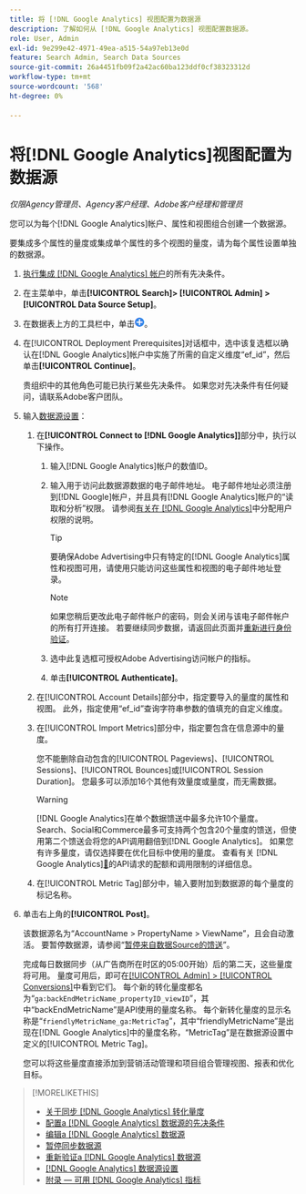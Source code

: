 ```yaml
---
title: 将 [!DNL Google Analytics] 视图配置为数据源
description: 了解如何从 [!DNL Google Analytics] 视图配置数据源。
role: User, Admin
exl-id: 9e299e42-4971-49ea-a515-54a97eb13e0d
feature: Search Admin, Search Data Sources
source-git-commit: 26a4451fb09f2a42ac60ba123ddf0cf38323312d
workflow-type: tm+mt
source-wordcount: '568'
ht-degree: 0%

---
```


# 将[!DNL Google Analytics]视图配置为数据源

*仅限Agency管理员、Agency客户经理、Adobe客户经理和管理员*

您可以为每个[!DNL Google Analytics]帐户、属性和视图组合创建一个数据源。

要集成多个属性的量度或集成单个属性的多个视图的量度，请为每个属性设置单独的数据源。

1. [执行集成 [!DNL Google Analytics] 帐户](data-source-prerequisites.md)的所有先决条件。

1. 在主菜单中，单击&#x200B;**[!UICONTROL Search]> [!UICONTROL Admin] >[!UICONTROL Data Source Setup]**。

1. 在数据表上方的工具栏中，单击![创建](/help/search-social-commerce/assets/add.png "创建")。

1. 在[!UICONTROL Deployment Prerequisites]对话框中，选中该复选框以确认在[!DNL Google Analytics]帐户中实施了所需的自定义维度“ef_id”，然后单击&#x200B;**[!UICONTROL Continue]**。

   贵组织中的其他角色可能已执行某些先决条件。 如果您对先决条件有任何疑问，请联系Adobe客户团队。

1. 输入[数据源设置](data-source-settings.md)：

   1. 在&#x200B;**[!UICONTROL Connect to [!DNL Google Analytics]]**&#x200B;部分中，执行以下操作。

      1. 输入[!DNL Google Analytics]帐户的数值ID。

      1. 输入用于访问此数据源数据的电子邮件地址。 电子邮件地址必须注册到[!DNL Google]帐户，并且具有[!DNL Google Analytics]帐户的“读取和分析”权限。 请参阅[有关在 [!DNL Google Analytics]](https://support.google.com/analytics/answer/9305587)中分配用户权限的说明。

         >[!TIP]
         >
         >要确保Adobe Advertising中只有特定的[!DNL Google Analytics]属性和视图可用，请使用只能访问这些属性和视图的电子邮件地址登录。

         >[!NOTE]
         >
         >如果您稍后更改此电子邮件帐户的密码，则会关闭与该电子邮件帐户的所有打开连接。 若要继续同步数据，请返回此页面并[重新进行身份验证](data-source-reauthenticate.md)。

      1. 选中此复选框可授权Adobe Advertising访问帐户的指标。

      1. 单击&#x200B;**[!UICONTROL Authenticate]**。

   1. 在[!UICONTROL Account Details]部分中，指定要导入的量度的属性和视图。 此外，指定使用“ef_id”查询字符串参数的值填充的自定义维度。

   1. 在[!UICONTROL Import Metrics]部分中，指定要包含在信息源中的量度。

      您不能删除自动包含的[!UICONTROL Pageviews]、[!UICONTROL Sessions]、[!UICONTROL Bounces]或[!UICONTROL Session Duration]。 您最多可以添加16个其他有效量度或量度，而无需数据。

      >[!WARNING]
      >
      >[!DNL Google Analytics]在单个数据馈送中最多允许10个量度。 Search、Social和Commerce最多可支持两个包含20个量度的馈送，但使用第二个馈送会将您的API调用翻倍到[!DNL Google Analytics]。 如果您有许多量度，请仅选择要在优化目标中使用的量度。 查看有关 [!DNL Google Analytics][&#128279;](https://developers.google.com/analytics/devguides/reporting/core/v4/limits-quotas)的API请求的配额和调用限制的详细信息。

   1. 在[!UICONTROL Metric Tag]部分中，输入要附加到数据源的每个量度的标记名称。

1. 单击右上角的&#x200B;**[!UICONTROL Post]**。

   该数据源名为“AccountName > PropertyName > ViewName”，且会自动激活。 要暂停数据源，请参阅“[暂停来自数据Source的馈送](data-source-pause.md)”。

   完成每日数据同步（从广告商所在时区的05:00开始）后的第二天，这些量度将可用。 量度可用后，即可在[[!UICONTROL Admin] > [!UICONTROL Conversions]](/help/search-social-commerce/admin/conversion-metrics/conversion-metric-about.md)中看到它们。 每个新的转化量度都名为“`ga:backEndMetricName_propertyID_viewID`”，其中“backEndMetricName”是API使用的量度名称。 每个新转化量度的显示名称是“`friendlyMetricName_ga:MetricTag`”，其中“friendlyMetricName”是出现在[!DNL Google Analytics]中的量度名称，“MetricTag”是在数据源设置中定义的[!UICONTROL Metric Tag]。

   您可以将这些量度直接添加到营销活动管理和项目组合管理视图、报表和优化目标。

>[!MORELIKETHIS]
>
>* [关于同步 [!DNL Google Analytics] 转化量度](data-source-about.md)
>* [配置a [!DNL Google Analytics] 数据源的先决条件](data-source-prerequisites.md)
>* [编辑a [!DNL Google Analytics] 数据源](data-source-edit.md)
>* [暂停同步数据源](data-source-pause.md)
>* [重新验证a [!DNL Google Analytics] 数据源](data-source-reauthenticate.md)
>* [[!DNL Google Analytics] 数据源设置](data-source-settings.md)
>* [附录 — 可用 [!DNL Google Analytics] 指标](data-source-ga-metrics.md)
